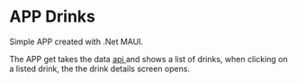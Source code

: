 # APP Drinks

Simple APP created with .Net MAUI.

The APP get takes the data 
<a href="https://gist.githubusercontent.com/dgbarreto/b04b167bc3eb58925c14ee55c69a7746/raw/9769d0a77014bd82c8eb060984e5dbed824712da/drinks.json" 
target="_blank"> api </a> and shows a list of drinks, when clicking on a listed drink, the the drink details screen opens.
